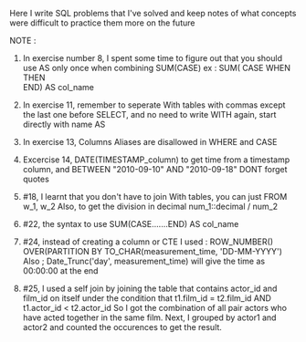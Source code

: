 Here I write SQL problems that I've solved and keep notes of what concepts were difficult to practice them more on the future

NOTE :

1) In exercise number 8, I spent some time to figure out that you should use AS only once when combining SUM(CASE)
   ex :  SUM( CASE
                  WHEN     THEN  
                  END) AS col_name
                 
2) In exercise 11, remember to seperate With tables with commas except the last one before SELECT, 
                  and no need to write WITH again, start directly with name AS

3) In exercise 13, Columns Aliases are disallowed in WHERE and CASE

4) Excercise 14, DATE(TIMESTAMP_column) to get time from a timestamp column, and BETWEEN "2010-09-10" AND "2010-09-18"   DONT forget quotes

5) #18, I learnt that you don't have to join With tables, you can just FROM w_1, w_2
        Also,  to get the division in decimal  num_1::decimal / num_2
        
6) #22, the syntax to use SUM(CASE.......END) AS col_name

7) #24, instead of creating a column or CTE I used :
                                                        ROW_NUMBER() OVER(PARTITION BY TO_CHAR(measurement_time, 'DD-MM-YYYY')
                                                  Also ;   Date_Trunc('day', measurement_time)   will give the time as 00:00:00  at the end
                                                  
8) #25, I used a self join by joining the table that contains actor_id and film_id on itself under the condition that t1.film_id = t2.film_id AND t1.actor_id < t2.actor_id
So I got the combination of all pair actors who have acted together in the same film. Next, I grouped by actor1 and actor2 and counted the occurences to get the result.                                                 
